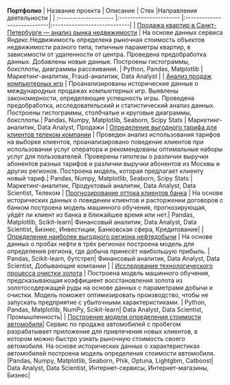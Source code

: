 **Портфолио**
| Название проекта      | Описание               | Стек                        |Направления деятельности     |
| :-------------------- |:---------------------- |:----------------------------|:----------------------------|
| [Продажа квартир в Санкт-Петербурге — анализ рынка недвижимости](https://github.com/AnnaTrampa/Portfolio/tree/main/Apartment_Listings_EDA) | На основе данных сервиса Яндекс.Недвижимость определена рыночная стоимость объектов недвижимости разного типа, типичные параметры квартир, в зависимости от удаленности от центра. Проведена предобработка данных. Добавлены новые данные. Построены гистограммы, боксплоты, диаграммы рассеивания. | Python, Pandas, Matplotlib | Маркетинг-аналитик, Fraud-аналитик, Data Analyst |
| [Анализ продаж компьютерных игр](https://github.com/AnnaTrampa/Portfolio/tree/main/Game_Sales_DA) | Проанализированы исторические данные о международных продажах компьютерных игр. Выявлены закономерности, определяющие успешность игры. Проведена предобработка, исследовательский и статистический анализ данных. Построены гистограммы, столбчатые и круговые диаграммы, боксплоты.| Pandas, Numpy, Matplotlib, Seaborn, Scipy Stats | Маркетинг-аналитик, Data Analyst, Продажи
| [Определение выгодного тарифа для клиентов телеком компании](https://github.com/AnnaTrampa/Portfolio/tree/main/Tariffs_Recommendatios_DA_SA_ML) | Проведен анализ использования тарифов на выборке клиентов, проанализировано поведение клиентов при использовании услуг оператора и рекомендованы оптимальные наборы услуг для пользователей. Проверены гипотезы о различии выручки абонентов разных тарифов и различии выручки абонентов из Москвы и других регионов. Построена модель, которая предлагает клиенту новый тариф.| Pandas, Numpy, Matplotlib, Seaborn, Scipy Stats | Маркетинг-аналитик, Продуктовый аналитик, Data Analyst, Data Scientist, Телеком
| [Прогнозирование оттока клиентов банка](https://github.com/AnnaTrampa/Portfolio/tree/main/Bank%20_Clients_Churn_ML) | На основе исторических данных о поведении клиентов и расторжении договоров с банком построена модель машинного обучения, прогнозирующая, уйдёт ли клиент из банка в ближайшее время или нет.| Pandas, Matplotlib, Scikit-learn| Финансовый аналитик, Data Analyst, Data Scientist, Бизнес, Инвестиции, Банковская сфера, Кредитование|
| [Определение наиболее выгодного региона нефтедобычи](https://github.com/AnnaTrampa/Portfolio/tree/main/Location_for_Oil_Well_ML_for_Business_Project) | На основе данных о пробах нефти в трёх регионах построена модель для определения региона, где добыча принесёт наибольшую прибыль. | Pandas, Scikit-learn, бутстреп| Финансовый аналитик, Data Analyst, Data Scientist, Добывающие компании |
| [Исследование технологического процесса очистки золота](https://github.com/AnnaTrampa/Portfolio/tree/main/Gold_Recovery_ML_Summarizing_Progect) | Построена модель машинного обучения, предсказывающая коэффициент восстановления золота из золотосодержащей руды на основе данных с параметрами добычи и очистки.  Модель поможет оптимизировать производство, чтобы не запускать предприятие с убыточными характеристиками. | Python, Pandas, Matplotlib, NumPy, Scikit-learn| Data Analyst, Data Scientist, Промышленность|
 | [Построение модели определения стоимости автомобиля](https://github.com/AnnaTrampa/Portfolio/tree/main/Auto_Prices_ML)| Сервис по продаже автомобилей с пробегом разрабатывает приложение для привлечения новых клиентов, в котором можно быстро узнать рыночную стоимость своего автомобиля. На основе исторических данных о характеристиках автомобилей построена модель определения стоимости автомобиля. |Pandas, Numpy, Matplotlib, Seaborn, Phik, Optuna, Lightgbm, Catboost| Data Analyst, Data Scientist, Интернет-сервисы, Интернет-магазины, Бизнес|
```python

```
